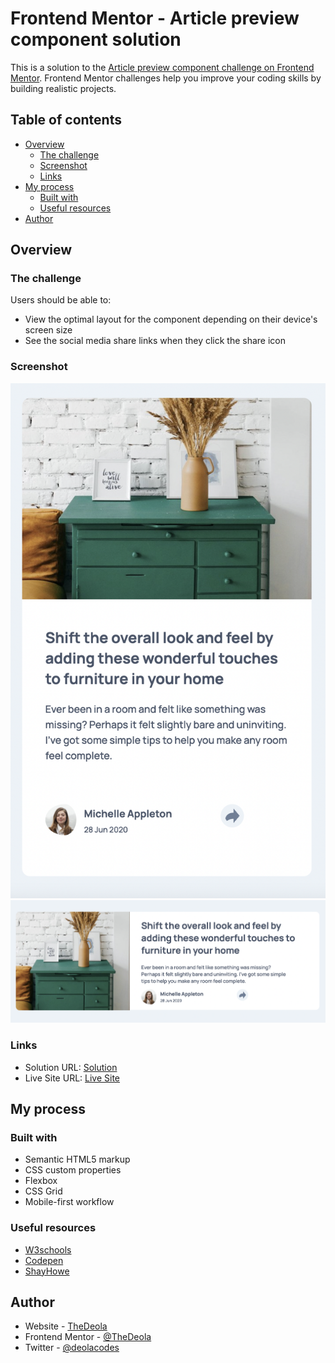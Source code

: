 # Frontend Mentor - Article preview component solution

This is a solution to the [Article preview component challenge on Frontend Mentor](https://www.frontendmentor.io/challenges/article-preview-component-dYBN_pYFT). Frontend Mentor challenges help you improve your coding skills by building realistic projects. 

## Table of contents

- [Overview](#overview)
  - [The challenge](#the-challenge)
  - [Screenshot](#screenshot)
  - [Links](#links)
- [My process](#my-process)
  - [Built with](#built-with)
  - [Useful resources](#useful-resources)
- [Author](#author)

## Overview

### The challenge

Users should be able to:

- View the optimal layout for the component depending on their device's screen size
- See the social media share links when they click the share icon

### Screenshot

![Mobile](./Screenshot1.png)
![Desktop](./Screenshot2.png)

### Links

- Solution URL: [Solution](https://github.com/TheDeola/article-preview-component-master/edit/master/README.md)
- Live Site URL: [Live Site](https://article-master-preview.netlify.app/)

## My process

### Built with

- Semantic HTML5 markup
- CSS custom properties
- Flexbox
- CSS Grid
- Mobile-first workflow

### Useful resources

- [W3schools](https://www.w3schools.com/) 
- [Codepen](codepen.io) 
- [ShayHowe](https://learn.shayhowe.com/)

## Author

- Website - [TheDeola](https://professional-portfolio.thedeola.repl.co/#Home)
- Frontend Mentor - [@TheDeola](https://www.frontendmentor.io/profile/TheDeola)
- Twitter - [@deolacodes](https://www.twitter.com/deolacodes)
